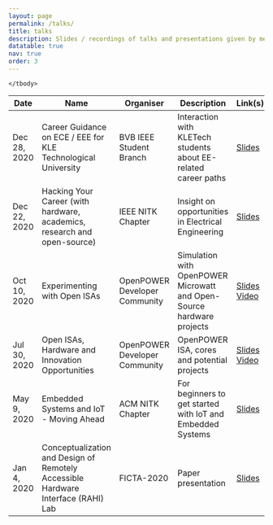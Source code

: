 ```yaml
---
layout: page
permalink: /talks/
title: talks
description: Slides / recordings of talks and presentations given by me
datatable: true
nav: true
order: 3
---
```


<table id="tabled_id" class="display">
    <thead>
        <tr>
            <th>Date</th>
            <th>Name</th>
            <th>Organiser</th>
            <th>Description</th>
            <th>Link(s)</th>
        </tr>
    </thead>
    <tbody>
        <tr>
            <td data-sort="20201228">Dec 28, 2020</td>
            <td>Career Guidance on ECE / EEE for KLE Technological University</td>
            <td>BVB IEEE Student Branch</td>
            <td>Interaction with KLETech students about EE-related career paths</td>
            <td><a href="/assets/pdf/slides/2020dec_28_bvbieee_career.pdf">Slides</a><br>
            </td>
        </tr>    
        <tr>
            <td data-sort="20201222">Dec 22, 2020</td>
            <td>Hacking Your Career (with hardware, academics, research and open-source)</td>
            <td>IEEE NITK Chapter</td>
            <td>Insight on opportunities in Electrical Engineering</td>
            <td><a href="/assets/pdf/slides/2020dec_22_ieee_insight.pdf">Slides</a><br>
            </td>
        </tr>
        <tr>
            <td data-sort="20201010">Oct 10, 2020</td>
            <td>Experimenting with Open ISAs</td>
            <td>OpenPOWER Developer Community</td>
            <td>Simulation with OpenPOWER Microwatt and Open-Source hardware projects</td>
            <td><a href="/assets/pdf/slides/2020oct_10_openpower.pdf">Slides</a><br>
            <a href="https://www.youtube.com/watch?v=nejEA15xTnU&feature=youtu.be">Video</a>
            </td>
        </tr>
        <tr>
            <td data-sort="20200730">Jul 30, 2020</td>
            <td>Open ISAs, Hardware and Innovation Opportunities</td>
            <td>OpenPOWER Developer Community</td>
            <td>OpenPOWER ISA, cores and potential projects</td>            
            <td><a href="/assets/pdf/slides/2020jul_30_openpower.pdf">Slides</a><br>
            <a href="https://youtu.be/5UveNHW_Zi0?t=2077">Video</a></td>
        </tr>
        <tr>
            <td data-sort="20200509">May 9, 2020</td>
            <td>Embedded Systems and IoT - Moving Ahead</td>
            <td>ACM NITK Chapter</td>
            <td>For beginners to get started with IoT and Embedded Systems</td>            
            <td><a href="/assets/pdf/slides/2020may_9_emsys.pdf">Slides</a></td>
        </tr>
        <tr>
            <td data-sort="20200104">Jan 4, 2020</td>
            <td>Conceptualization and Design of Remotely Accessible Hardware Interface (RAHI) Lab</td>
            <td>FICTA-2020</td>
            <td>Paper presentation</td>            
            <td><a href="/assets/pdf/slides/2020jan_4_ficta.pdf">Slides</a></td>
        </tr>
        
    </tbody>
</table>

<script type="text/javascript">
window.onload = function()
{
    $('#tabled_id').DataTable({
        paging: true,
        searching: true,
        autoWidth: true
        }); 
}
</script>
